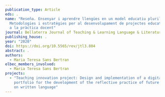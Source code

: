 ```yaml
---
publication_type: Article
eds: .
name: "Reseña. Ensenyar i aprendre llengües en un model educatiu plurilingüe:
  Metodologies i estratègies per al desenvolupament de projectes educatius i per
  a la pràctica docent"
journal: Bellaterra Journal of Teaching & Learning Language & Literature.
publishing_house: .
year: "2020"
doi: https://doi.org/10.5565/rev/jtl3.804
abstract: .
authors:
  - Maria Teresa Sans Bertran
elbec_members_involved:
  - Maria Teresa Sans Bertran
projects:
  - "Teaching innovation project: Design and implementation of a digital
    portfolio for the development of the reflective practice of future teachers
    on written language"
---
```

